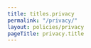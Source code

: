 ```yaml
---
title: titles.privacy
permalink: "/privacy/"
layout: policies/privacy
pageTitle: privacy.title
---
```


